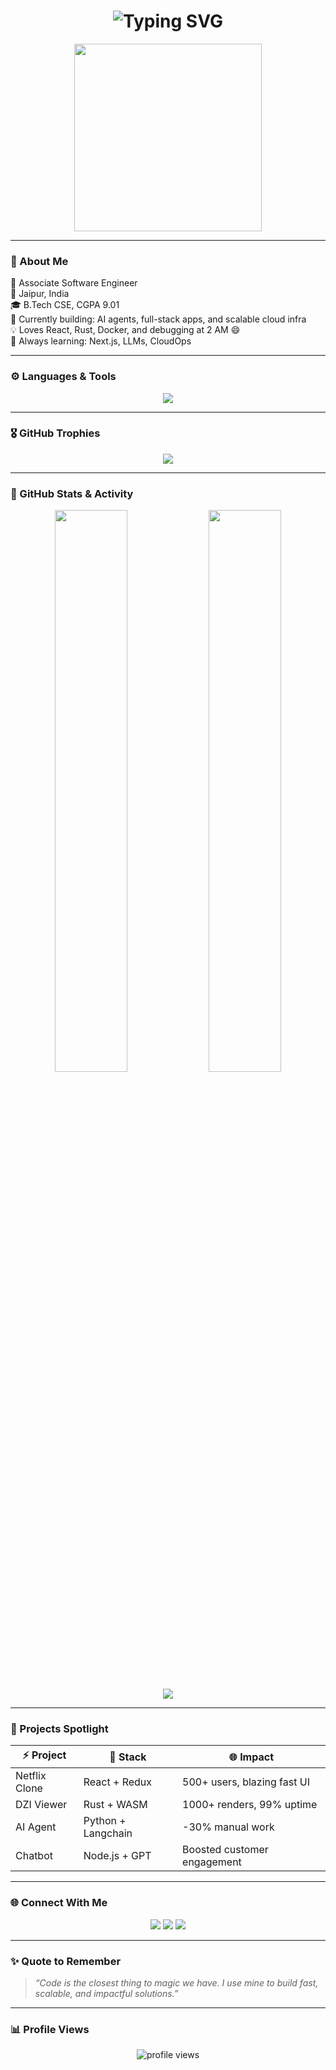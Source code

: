 <h1 align="center">
  <img src="https://readme-typing-svg.demolab.com?font=Fira+Code&pause=1000&center=true&vCenter=true&width=435&lines=Hey+%F0%9F%91%8B%2C+I'm+Aayush+Sharma!;Full-Stack+Engineer+%F0%9F%9A%80;React+%7C+Rust+%7C+Node.js+%7C+AWS;Problem+Solver+%F0%9F%A4%AB;Building+impact+with+code!+%F0%9F%92%AA" alt="Typing SVG" />
</h1>

<p align="center">
  <img src="https://media.giphy.com/media/ZVik7pBtu9dNS/giphy.gif" width="300" />
</p>

---

### 💫 About Me

🌟 Associate Software Engineer  
📍 Jaipur, India  
🎓 B.Tech CSE, CGPA 9.01  
🔭 Currently building: AI agents, full-stack apps, and scalable cloud infra  
💡 Loves React, Rust, Docker, and debugging at 2 AM 😄  
🧠 Always learning: Next.js, LLMs, CloudOps

---

### ⚙️ Languages & Tools
<p align="center">
  <img src="https://skillicons.dev/icons?i=js,ts,react,nextjs,nodejs,nestjs,rust,py,kotlin,docker,aws,git,github,html,css,tailwind,mysql,mongodb,postgres,figma" />
</p>

---

### 🎖️ GitHub Trophies

<p align="center">
  <img src="https://github-profile-trophy.vercel.app/?username=aayushsharma&theme=matrix&no-frame=true&no-bg=true&margin-w=10&row=1" />
</p>

---

### 🧠 GitHub Stats & Activity

<p align="center">
  <img src="https://github-readme-stats.vercel.app/api?username=aayushsharma&show_icons=true&theme=tokyonight&border_radius=20" width="48%"/>
  <img src="https://github-readme-streak-stats.herokuapp.com?user=aayushsharma&theme=tokyonight&date_format=M%20j%5B%2C%20Y%5D" width="48%"/>
</p>

<p align="center">
  <img src="https://github-readme-activity-graph.cyclic.app/graph?username=aayushsharma&theme=react-dark&area=true" />
</p>

---

### 🚀 Projects Spotlight

| ⚡ Project | 🧠 Stack | 🌐 Impact |
|-----------|----------|-----------|
| Netflix Clone | React + Redux | 500+ users, blazing fast UI |
| DZI Viewer | Rust + WASM | 1000+ renders, 99% uptime |
| AI Agent | Python + Langchain | -30% manual work |
| Chatbot | Node.js + GPT | Boosted customer engagement |

---

### 🌐 Connect With Me

<p align="center">
  <a href="mailto:sharmayush2324@gmail.com"><img src="https://img.shields.io/badge/-Gmail-D14836?style=for-the-badge&logo=gmail&logoColor=white"/></a>
  <a href="https://www.linkedin.com/in/aayush-sharma-0477502a1"><img src="https://img.shields.io/badge/-LinkedIn-blue?style=for-the-badge&logo=linkedin&logoColor=white"/></a>
  <a href="https://github.com/aayushsharma"><img src="https://img.shields.io/badge/-GitHub-black?style=for-the-badge&logo=github&logoColor=white"/></a>
</p>

---

### ✨ Quote to Remember

> _“Code is the closest thing to magic we have. I use mine to build fast, scalable, and impactful solutions.”_

---

### 📊 Profile Views

<p align="center">
  <img src="https://komarev.com/ghpvc/?username=aayushsharma&label=Profile%20views&color=brightgreen&style=flat" alt="profile views" />
</p>
